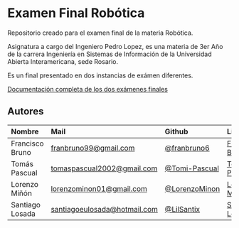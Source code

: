 # Examen Final Robótica

Repositorio creado para el examen final de la materia Robótica.

Asignatura a cargo del Ingeniero Pedro Lopez, es una materia de 3er Año de la carrera Ingeniería en Sistemas de Información de la Universidad Abierta Interamericana, sede Rosario.

Es un final presentado en dos instancias de exámen diferentes.

[Documentación completa de los dos exámenes finales](https://drive.google.com/drive/folders/1Jy2D5InrKkfJJJY1WmePktJfId_I-f7n?usp=sharing)

## Autores

| Nombre | Mail     | Github                | LinkedIn                |
| :-------- | :------- | :------------------------- | :------------------------- |
| Francisco Bruno | franbruno99@gmail.com | [@franbruno6](https://github.com/franbruno6) | [Francisco Bruno](https://www.linkedin.com/in/franbruno6/) |
| Tomás Pascual | tomaspascual2002@gmail.com | [@Tomi-Pascual](https://github.com/Tomi-Pascual) | [Tomás Pascual](https://www.linkedin.com/in/tomas-pascual-254754295/) |
| Lorenzo Miñón | lorenzominon01@gmail.com | [@LorenzoMinon](https://github.com/LorenzoMinon) | [Lorenzo Miñón](https://www.linkedin.com/in/lorenzominon/) |
| Santiago Losada | santiagoeulosada@hotmail.com | [@LilSantix](https://github.com/LILSantix) | [Santiago Losada](https://www.linkedin.com/in/santiago-losada-7a3971286/) |
